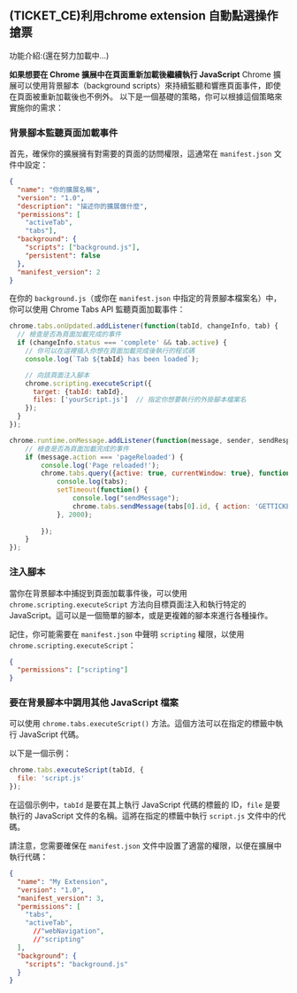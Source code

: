 ## (TICKET_CE)利用chrome extension 自動點選操作搶票

功能介紹:(還在努力加載中...)


**如果想要在 Chrome 擴展中在頁面重新加載後繼續執行 JavaScript**
Chrome 擴展可以使用背景腳本（background scripts）來持續監聽和響應頁面事件，即使在頁面被重新加載後也不例外。
以下是一個基礎的策略，你可以根據這個策略來實施你的需求：

### 背景腳本監聽頁面加載事件

首先，確保你的擴展擁有對需要的頁面的訪問權限，這通常在 `manifest.json` 文件中設定：

```json
{
  "name": "你的擴展名稱",
  "version": "1.0",
  "description": "描述你的擴展做什麼",
  "permissions": [    
    "activeTab",
    "tabs"],
  "background": {
    "scripts": ["background.js"],
    "persistent": false
  },
  "manifest_version": 2
}
```

在你的 `background.js`（或你在 `manifest.json` 中指定的背景腳本檔案名）中，你可以使用 Chrome Tabs API 監聽頁面加載事件：

```javascript
chrome.tabs.onUpdated.addListener(function(tabId, changeInfo, tab) {
  // 檢查是否為頁面加載完成的事件
  if (changeInfo.status === 'complete' && tab.active) {
    // 你可以在這裡插入你想在頁面加載完成後執行的程式碼
    console.log(`Tab ${tabId} has been loaded`);

    // 向該頁面注入腳本
    chrome.scripting.executeScript({
      target: {tabId: tabId},
      files: ['yourScript.js']  // 指定你想要執行的外掛腳本檔案名
    });
  }
});

chrome.runtime.onMessage.addListener(function(message, sender, sendResponse) {
    // 檢查是否為頁面加載完成的事件
    if (message.action === 'pageReloaded') {
        console.log('Page reloaded!');
        chrome.tabs.query({active: true, currentWindow: true}, function(tabs) {
            console.log(tabs);
            setTimeout(function() {
                console.log("sendMessage");
                chrome.tabs.sendMessage(tabs[0].id, { action: 'GETTICKET' });
            }, 2000);
            
        });
    }
});
```

### 注入腳本

當你在背景腳本中捕捉到頁面加載事件後，可以使用 `chrome.scripting.executeScript` 方法向目標頁面注入和執行特定的 JavaScript。這可以是一個簡單的腳本，或是更複雜的腳本來進行各種操作。

記住，你可能需要在 `manifest.json` 中聲明 `scripting` 權限，以使用 `chrome.scripting.executeScript`：

```json
{
  "permissions": ["scripting"]
}
```

### 要在背景腳本中調用其他 JavaScript 檔案

可以使用 `chrome.tabs.executeScript()` 方法。這個方法可以在指定的標籤中執行 JavaScript 代碼。

以下是一個示例：

```javascript
chrome.tabs.executeScript(tabId, {
  file: 'script.js'
});
```

在這個示例中，`tabId` 是要在其上執行 JavaScript 代碼的標籤的 ID，`file` 是要執行的 JavaScript 文件的名稱。這將在指定的標籤中執行 `script.js` 文件中的代碼。

請注意，您需要確保在 `manifest.json` 文件中設置了適當的權限，以便在擴展中執行代碼：

```json
{
  "name": "My Extension",
  "version": "1.0",
  "manifest_version": 3,
  "permissions": [
    "tabs",
    "activeTab",
      //"webNavigation",    
      //"scripting"
  ],
  "background": {
    "scripts": "background.js"
  }
}
```
